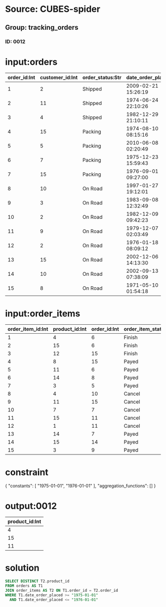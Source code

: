 # Source: CUBES-spider
## Group: tracking_orders
### ID: 0012

# input:orders

| order_id:Int | customer_id:Int | order_status:Str | date_order_placed:Str | order_details:Str |
|---|---|---|---|---|
| 1 | 2 | Shipped | 2009-02-21 15:26:19 | nan |
| 2 | 11 | Shipped | 1974-06-24 22:10:26 | nan |
| 3 | 4 | Shipped | 1982-12-29 21:10:11 | nan |
| 4 | 15 | Packing | 1974-08-10 08:15:16 | nan |
| 5 | 5 | Packing | 2010-06-08 02:20:49 | nan |
| 6 | 7 | Packing | 1975-12-23 15:59:43 | nan |
| 7 | 15 | Packing | 1976-09-01 09:27:00 | nan |
| 8 | 10 | On Road | 1997-01-27 19:12:01 | nan |
| 9 | 3 | On Road | 1983-09-08 12:32:49 | nan |
| 10 | 2 | On Road | 1982-12-09 09:42:23 | nan |
| 11 | 9 | On Road | 1979-12-07 02:03:49 | nan |
| 12 | 2 | On Road | 1976-01-18 08:09:12 | nan |
| 13 | 15 | On Road | 2002-12-06 14:13:30 | nan |
| 14 | 10 | On Road | 2002-09-13 07:38:09 | nan |
| 15 | 8 | On Road | 1971-05-10 01:54:18 | nan |

# input:order_items

| order_item_id:Int | product_id:Int | order_id:Int | order_item_status:Str | order_item_details:Str |
|---|---|---|---|---|
| 1 | 4 | 6 | Finish | nan |
| 2 | 15 | 6 | Finish | nan |
| 3 | 12 | 15 | Finish | nan |
| 4 | 8 | 15 | Payed | nan |
| 5 | 11 | 6 | Payed | nan |
| 6 | 14 | 8 | Payed | nan |
| 7 | 3 | 5 | Payed | nan |
| 8 | 4 | 10 | Cancel | nan |
| 9 | 11 | 15 | Cancel | nan |
| 10 | 7 | 7 | Cancel | nan |
| 11 | 15 | 11 | Cancel | nan |
| 12 | 1 | 11 | Cancel | nan |
| 13 | 14 | 7 | Payed | nan |
| 14 | 15 | 14 | Payed | nan |
| 15 | 3 | 9 | Payed | nan |

# constraint

{
  "constants": [
    "1975-01-01",
    "1976-01-01"
  ],
  "aggregation_functions": []
}

# output:0012

| product_id:Int |
|---|
| 4 |
| 15 |
| 11 |

# solution

```sql
SELECT DISTINCT T2.product_id
FROM orders AS T1
JOIN order_items AS T2 ON T1.order_id = T2.order_id
WHERE T1.date_order_placed >= "1975-01-01"
  AND T1.date_order_placed <= "1976-01-01"
```
